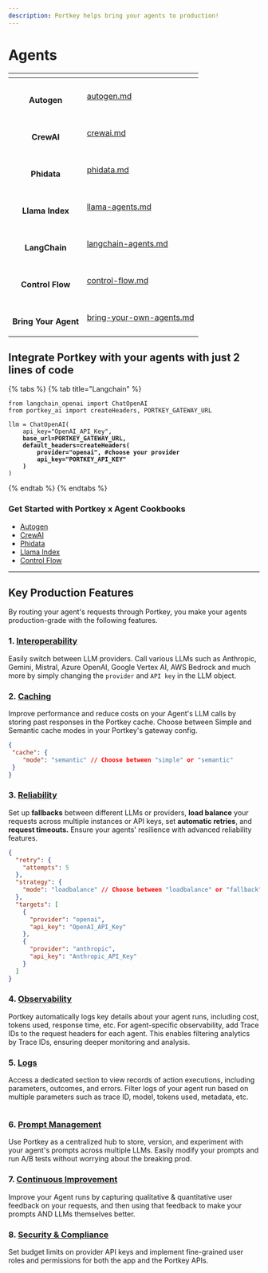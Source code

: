 ```yaml
---
description: Portkey helps bring your agents to production!
---
```


# Agents

<table data-column-title-hidden data-view="cards"><thead><tr><th align="center"></th><th data-hidden data-card-target data-type="content-ref"></th></tr></thead><tbody><tr><td align="center"><p><img src="../../.gitbook/assets/Autogen Image.jpeg" alt=""></p><p><strong>Autogen</strong></p></td><td><a href="autogen.md">autogen.md</a></td></tr><tr><td align="center"><p><img src="../../.gitbook/assets/CrewAI logo.jpg" alt=""></p><p><strong>CrewAI</strong></p></td><td><a href="crewai.md">crewai.md</a></td></tr><tr><td align="center"><p><img src="../../.gitbook/assets/Phidata Square Image.jpeg" alt=""></p><p><strong>Phidata</strong></p></td><td><a href="phidata.md">phidata.md</a></td></tr><tr><td align="center"><p><img src="../../.gitbook/assets/Llamaindex.ai image.jpeg" alt=""></p><p><strong>Llama Index</strong></p></td><td><a href="llama-agents.md">llama-agents.md</a></td></tr><tr><td align="center"><p><img src="../../.gitbook/assets/Capture-2024-08-21-182638.png" alt=""></p><p><strong>LangChain</strong></p></td><td><a href="langchain-agents.md">langchain-agents.md</a></td></tr><tr><td align="center"><p><img src="../../.gitbook/assets/Prefect Community Logo.png" alt=""></p><p><strong>Control Flow</strong></p></td><td><a href="control-flow.md">control-flow.md</a></td></tr><tr><td align="center"><p><img src="../../.gitbook/assets/Robot Emoji Icon large.webp" alt=""></p><p><strong>Bring Your Agent</strong></p></td><td><a href="bring-your-own-agents.md">bring-your-own-agents.md</a></td></tr></tbody></table>

## Integrate Portkey with your agents with just 2 lines of code

{% tabs %}
{% tab title="Langchain" %}
<pre class="language-python"><code class="lang-python">from langchain_openai import ChatOpenAI
from portkey_ai import createHeaders, PORTKEY_GATEWAY_URL

llm = ChatOpenAI(
    api_key="OpenAI_API_Key",
<strong>    base_url=PORTKEY_GATEWAY_URL,
</strong><strong>    default_headers=createHeaders(
</strong><strong>        provider="openai", #choose your provider
</strong><strong>        api_key="PORTKEY_API_KEY"
</strong><strong>    )
</strong>)
</code></pre>
{% endtab %}
{% endtabs %}

### Get Started with Portkey x Agent Cookbooks

* [Autogen](https://dub.sh/Autogen-docs)
* [CrewAI](https://git.new/crewAI-docs)
* [Phidata](https://dub.sh/Phidata-docs)
* [Llama Index ](https://git.new/llama-agents)
* [Control Flow](https://dub.sh/Control-Flow-docs)

***

## Key Production Features

By routing your agent's requests through Portkey, you make your agents production-grade with the following features.

### 1. [Interoperability](../../product/ai-gateway/universal-api.md)

Easily switch between LLM providers. Call various LLMs such as Anthropic, Gemini, Mistral, Azure OpenAI, Google Vertex AI,  AWS Bedrock and much more by simply changing the  `provider` and `API key` in the LLM object.

### 2. [Caching](../../product/ai-gateway/cache-simple-and-semantic.md)

Improve performance and reduce costs on your Agent's LLM calls by storing past responses in the Portkey cache. Choose between Simple and Semantic cache modes in your Portkey's gateway config.

```json
{
 "cache": {
    "mode": "semantic" // Choose between "simple" or "semantic"
 }
}
```

### 3. [Reliability](../../product/ai-gateway/)

Set up **fallbacks** between different LLMs or providers, **load balance** your requests across multiple instances or API keys, set **automatic retries**, and **request timeouts.** Ensure your agents' resilience with advanced reliability features.

```json
{
  "retry": {
    "attempts": 5
  },
  "strategy": {
    "mode": "loadbalance" // Choose between "loadbalance" or "fallback"
  },
  "targets": [
    {
      "provider": "openai",
      "api_key": "OpenAI_API_Key"
    },
    {
      "provider": "anthropic",
      "api_key": "Anthropic_API_Key"
    }
  ]
}
```

### 4. [Observability](../../product/observability/)

Portkey automatically logs key details about your agent runs, including cost, tokens used, response time, etc. For agent-specific observability, add Trace IDs to the request headers for each agent. This enables filtering analytics by Trace IDs, ensuring deeper monitoring and analysis.

### 5. [Logs](../../product/observability/logs.md)

Access a dedicated section to view records of action executions, including parameters, outcomes, and errors. Filter logs of your agent run based on multiple parameters such as trace ID, model, tokens used, metadata, etc.

<figure><img src="../../.gitbook/assets/222.gif" alt=""><figcaption></figcaption></figure>

### 6. [Prompt Management](../../product/prompt-library.md)

Use Portkey as a centralized hub to store, version, and experiment with your agent's prompts across multiple LLMs. Easily modify your prompts and run A/B tests without worrying about the breaking prod.

### 7. [Continuous Improvement](../../product/observability/feedback.md)

Improve your Agent runs by capturing qualitative & quantitative user feedback on your requests, and then using that feedback to make your prompts AND LLMs themselves better.

### 8. [Security & Compliance](../../product/enterprise-offering/security-portkey.md)

Set budget limits on provider API keys and implement fine-grained user roles and permissions for both the app and the Portkey APIs.

